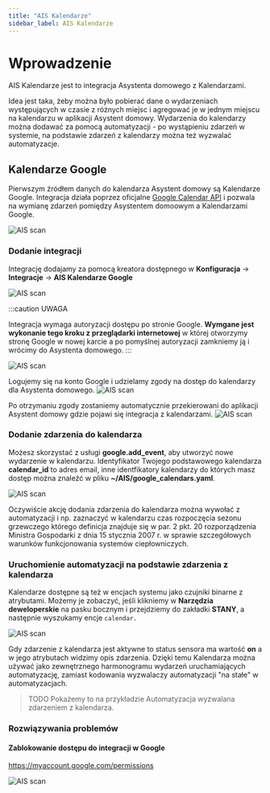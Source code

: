 ```yaml
---
title: "AIS Kalendarze"
sidebar_label: AIS Kalendarze
---
```


# Wprowadzenie

AIS Kalendarze jest to integracja Asystenta domowego z Kalendarzami.

Idea jest taka, żeby można było pobierać dane o wydarzeniach występujących w czasie z różnych miejsc i agregować je w jednym miejscu na kalendarzu w aplikacji Asystent domowy. Wydarzenia do kalendarzy można dodawać za pomocą automatyzacji - po wystąpieniu zdarzeń w systemie, na podstawie zdarzeń z kalendarzy można też wyzwalać automatyzacje.

## Kalendarze Google

Pierwszym źródłem danych do kalendarza Asystent domowy są Kalendarze Google.
Integracja działa poprzez oficjalne [Google Calendar API](https://developers.google.com/calendar) i pozwala na wymianę zdarzeń pomiędzy Asystentem domoowym a Kalendarzami Google. 

![AIS scan](/img/en/frontend/ais_calendars_1.png)


### Dodanie integracji

Integrację dodajamy za pomocą kreatora dostępnego w **Konfiguracja** -> **Integracje** -> **AIS Kalendarze Google**

![AIS scan](/img/en/frontend/ais_calendars_2.png)



:::caution UWAGA

Integracja wymaga autoryzacji dostępu po stronie Google. **Wymgane jest wykonanie tego kroku z przeglądarki internetowej** w której otworzymy stronę Google w nowej karcie a po pomyślnej autoryzacji zamkniemy ją i wrócimy do Asystenta domowego.
:::

![AIS scan](/img/en/frontend/ais_calendars_3.png)


Logujemy się na konto Google i udzielamy zgody na dostęp do kalendarzy dla Asystenta domowego.
![AIS scan](/img/en/frontend/ais_calendars_4.png)


Po otrzymaniu zgody zostaniemy automatycznie przekierowani do aplikacji Asystent domowy gdzie pojawi się integracja z kalendarzami.
![AIS scan](/img/en/frontend/ais_calendars_5.png)

### Dodanie zdarzenia do kalendarza

Możesz skorzystać z usługi **google.add_event**, aby utworzyć nowe wydarzenie w kalendarzu. 
Identyfikator Twojego podstawowego kalendarza **calendar_id** to adres email, inne identfikatory kalendarzy do których masz dostęp można znaleźć w pliku **~/AIS/google_calendars.yaml**. 

![AIS scan](/img/en/frontend/ais_calendars_7.png)


Oczywiście akcję dodania zdarzenia do kalendarza można wywołać z automatyzacji i np. zaznaczyć w kalendarzu czas rozpoczęcia sezonu grzewczego którego definicja znajduje się w par. 2 pkt. 20 rozporządzenia Ministra Gospodarki z dnia 15 stycznia 2007 r. w sprawie szczegółowych warunków funkcjonowania systemów ciepłowniczych.



### Uruchomienie automatyzacji na podstawie zdarzenia z kalendarza


Kalendarze dostępne są też w encjach systemu jako czujniki binarne z atrybutami. Możemy je zobaczyć, jeśli klikniemy w **Narzędzia deweloperskie** na pasku bocznym i przejdziemy do zakładki **STANY**, a następnie wyszukamy encje ``calendar.``

![AIS scan](/img/en/frontend/ais_calendars_8.png)

Gdy zdarzenie z kalendarza jest aktywne to status sensora ma wartość **on** a w jego atrybutach widzimy opis zdarzenia.
Dzięki temu Kalendarza można używać jako zewnętrznego harmonogramu wydarzeń uruchamiających automatyzację, zamiast kodowania wyzwalaczy automatyzacji "na stałe" w automatyzacjach.


> TODO Pokażemy to na przykładzie Automatyzacja wyzwalana zdarzeniem z kalendarza.


### Rozwiązywania problemów

#### Zablokowanie dostępu do integracji w Google


https://myaccount.google.com/permissions


![AIS scan](/img/en/frontend/ais_calendars_6.png)


